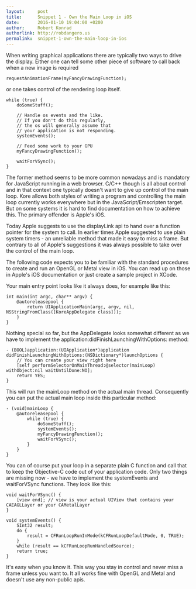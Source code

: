 ```yaml
---
layout:     post
title:      Snippet 1 - Own the Main Loop in iOS
date:       2016-01-10 19:04:00 +0200
author:     Robert Konrad
authorlink: http://robdangero.us
permalink:  snippet-1-own-the-main-loop-in-ios
---
```

When writing graphical applications there are typically two ways to drive the display. Either one can tell some other piece of software to call back when a new image is required

```
requestAnimationFrame(myFancyDrawingFunction);
```

or one takes control of the rendering loop itself.

```
while (true) {
	doSomeStuff();
	
	// Handle os events and the like.
	// If you don't do this regularly,
	// the os will generally assume that
	// your application is not responding.
	systemEvents();

	// Feed some work to your GPU
	myFancyDrawingFunction();
    
	waitForVSync();
}
```

The former method seems to be more common nowadays and is mandatory for JavaScript running in a web browser. C/C++ though is all about control and in that context one typically doesn't want to give up control of the main loop. Kore allows both styles of writing a program and controlling the main loop currently works everywhere but in the JavaScript/Emscripten target. But on some systems it is hard to find documentation on how to achieve this. The primary offender is Apple's iOS.

Today Apple suggests to use the displayLink api to hand over a function pointer for the system to call. In earlier times Apple suggested to use plain system timers - an unreliable method that made it easy to miss a frame. But contrary to all of Apple's suggestions it was always possible to take over the control of the main loop.

The following code expects you to be familiar with the standard procedures to create and run an OpenGL or Metal view in iOS. You can read up on those in Apple's iOS documentation or just create a sample project in XCode.

Your main entry point looks like it always does, for example like this:

```
int main(int argc, char** argv) {
	@autoreleasepool {
		return UIApplicationMain(argc, argv, nil, NSStringFromClass([KoreAppDelegate class]));
	}
}
```

Nothing special so far, but the AppDelegate looks somewhat different as we have to implement the application:didFinishLaunchingWithOptions: method:

```
- (BOOL)application:(UIApplication*)application didFinishLaunchingWithOptions:(NSDictionary*)launchOptions {
	// You can create your view right here
	[self performSelectorOnMainThread:@selector(mainLoop) withObject:nil waitUntilDone:NO];
    return YES;
}
```

This will run the mainLoop method on the actual main thread. Consequently you can put the actual main loop inside this particular method:

```
- (void)mainLoop {
	@autoreleasepool {
		while (true) {
			doSomeStuff();
			systemEvents();
			myFancyDrawingFunction();
			waitForVSync();
		}
	}
}
```

You can of course put your loop in a separate plain C function and call that to keep the Objective-C code out of your application code.
Only two things are missing now - we have to implement the systemEvents and waitForVSync functions. They look like this:

```
void waitForVSync() {
	[view end]; // view is your actual UIView that contains your CAEAGLLayer or your CAMetalLayer
}
```

```
void systemEvents() {
	SInt32 result;
	do {
		result = CFRunLoopRunInMode(kCFRunLoopDefaultMode, 0, TRUE);
	}
	while (result == kCFRunLoopRunHandledSource);
	return true;
}
```

It's easy when you know it. This way you stay in control and never miss a frame unless you want to. It all works fine with OpenGL and Metal and doesn't use any non-public apis.
